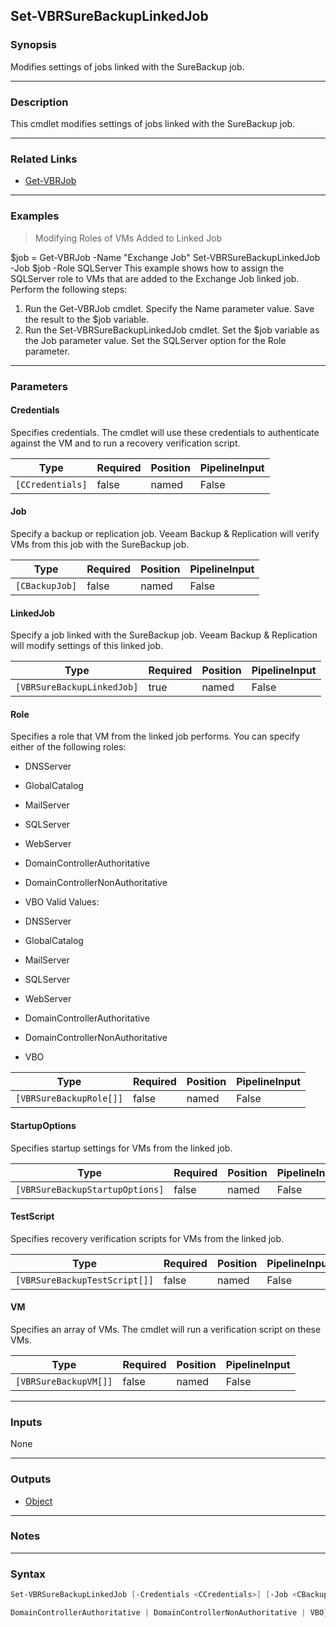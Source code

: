 Set-VBRSureBackupLinkedJob
--------------------------

### Synopsis
Modifies settings of jobs linked with the SureBackup job.

---

### Description

This cmdlet modifies settings of jobs linked with the SureBackup job.

---

### Related Links
* [Get-VBRJob](Get-VBRJob)

---

### Examples
> Modifying Roles of VMs Added to Linked Job

$job = Get-VBRJob -Name "Exchange Job"
Set-VBRSureBackupLinkedJob -Job $job -Role SQLServer
This example shows how to assign the SQLServer role to VMs that are added to the Exchange Job linked job.
Perform the following steps:
1. Run the Get-VBRJob cmdlet. Specify the Name parameter value. Save the result to the $job variable.
2. Run the Set-VBRSureBackupLinkedJob cmdlet. Set the $job variable as the Job parameter value. Set the SQLServer option for the Role parameter.

---

### Parameters
#### **Credentials**
Specifies credentials. The cmdlet will use these credentials to authenticate against the VM and to run a recovery verification script.

|Type            |Required|Position|PipelineInput|
|----------------|--------|--------|-------------|
|`[CCredentials]`|false   |named   |False        |

#### **Job**
Specify a backup or replication job. Veeam Backup & Replication will verify VMs from this job with the SureBackup job.

|Type          |Required|Position|PipelineInput|
|--------------|--------|--------|-------------|
|`[CBackupJob]`|false   |named   |False        |

#### **LinkedJob**
Specify a job linked with the SureBackup job. Veeam Backup & Replication will modify settings of this linked job.

|Type                      |Required|Position|PipelineInput|
|--------------------------|--------|--------|-------------|
|`[VBRSureBackupLinkedJob]`|true    |named   |False        |

#### **Role**
Specifies a role that VM from the linked job performs. You can specify either of the following roles:
* DNSServer
* GlobalCatalog
* MailServer
* SQLServer
* WebServer
* DomainControllerAuthoritative
* DomainControllerNonAuthoritative
* VBO
Valid Values:

* DNSServer
* GlobalCatalog
* MailServer
* SQLServer
* WebServer
* DomainControllerAuthoritative
* DomainControllerNonAuthoritative
* VBO

|Type                   |Required|Position|PipelineInput|
|-----------------------|--------|--------|-------------|
|`[VBRSureBackupRole[]]`|false   |named   |False        |

#### **StartupOptions**
Specifies startup settings for VMs from the linked job.

|Type                           |Required|Position|PipelineInput|
|-------------------------------|--------|--------|-------------|
|`[VBRSureBackupStartupOptions]`|false   |named   |False        |

#### **TestScript**
Specifies recovery verification scripts for VMs from the linked job.

|Type                         |Required|Position|PipelineInput|
|-----------------------------|--------|--------|-------------|
|`[VBRSureBackupTestScript[]]`|false   |named   |False        |

#### **VM**
Specifies an array of VMs. The cmdlet will run a verification script on these VMs.

|Type                 |Required|Position|PipelineInput|
|---------------------|--------|--------|-------------|
|`[VBRSureBackupVM[]]`|false   |named   |False        |

---

### Inputs
None

---

### Outputs
* [Object](https://learn.microsoft.com/en-us/dotnet/api/System.Object)

---

### Notes

---

### Syntax
```PowerShell
Set-VBRSureBackupLinkedJob [-Credentials <CCredentials>] [-Job <CBackupJob>] -LinkedJob <VBRSureBackupLinkedJob> [-Role {DNSServer | GlobalCatalog | MailServer | SQLServer | WebServer | 
```
```PowerShell
DomainControllerAuthoritative | DomainControllerNonAuthoritative | VBO}] [-StartupOptions <VBRSureBackupStartupOptions>] [-TestScript <VBRSureBackupTestScript[]>] [-VM <VBRSureBackupVM[]>] [<CommonParameters>]
```

